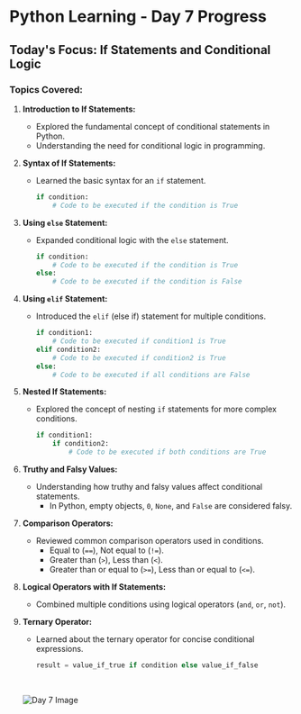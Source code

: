 # Python Learning - Day 7 Progress

## Today's Focus: If Statements and Conditional Logic

### Topics Covered:

1. **Introduction to If Statements:**
   - Explored the fundamental concept of conditional statements in Python.
   - Understanding the need for conditional logic in programming.

2. **Syntax of If Statements:**
   - Learned the basic syntax for an `if` statement.
     ```python
     if condition:
         # Code to be executed if the condition is True
     ```

3. **Using `else` Statement:**
   - Expanded conditional logic with the `else` statement.
     ```python
     if condition:
         # Code to be executed if the condition is True
     else:
         # Code to be executed if the condition is False
     ```

4. **Using `elif` Statement:**
   - Introduced the `elif` (else if) statement for multiple conditions.
     ```python
     if condition1:
         # Code to be executed if condition1 is True
     elif condition2:
         # Code to be executed if condition2 is True
     else:
         # Code to be executed if all conditions are False
     ```

5. **Nested If Statements:**
   - Explored the concept of nesting `if` statements for more complex conditions.
     ```python
     if condition1:
         if condition2:
             # Code to be executed if both conditions are True
     ```

6. **Truthy and Falsy Values:**
   - Understanding how truthy and falsy values affect conditional statements.
     - In Python, empty objects, `0`, `None`, and `False` are considered falsy.

7. **Comparison Operators:**
   - Reviewed common comparison operators used in conditions.
     - Equal to (`==`), Not equal to (`!=`).
     - Greater than (`>`), Less than (`<`).
     - Greater than or equal to (`>=`), Less than or equal to (`<=`).

8. **Logical Operators with If Statements:**
   - Combined multiple conditions using logical operators (`and`, `or`, `not`).

9. **Ternary Operator:**
   - Learned about the ternary operator for concise conditional expressions.
     ```python
     result = value_if_true if condition else value_if_false
     ```


    <br>

    ![Day 7 Image](Link_to_your_image_for_day_7)

